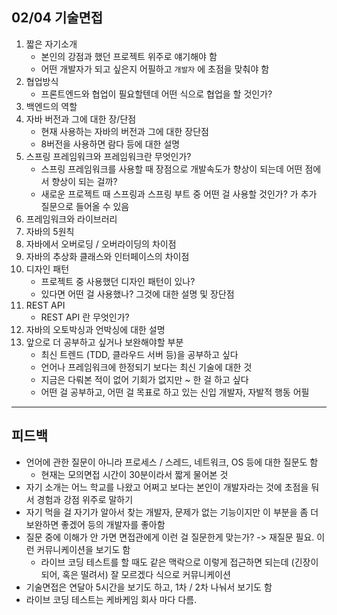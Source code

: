 ## 02/04 기술면접

1. 짧은 자기소개
   - 본인의 강점과 했던 프로젝트 위주로 얘기해야 함
   - 어떤 개발자가 되고 싶은지 어필하고 `개발자` 에 초점을 맞춰야 함 
2. 협업방식
   - 프론트엔드와 협업이 필요할텐데 어떤 식으로 협업을 할 것인가?
3. 백엔드의 역할
4. 자바 버전과 그에 대한 장/단점
   - 현재 사용하는 자바의 버전과 그에 대한 장단점
   - 8버전을 사용하면 람다 등에 대한 설명 
5. 스프링 프레임워크와 프레임워크란 무엇인가?
   - 스프링 프레임워크를 사용할 때 장점으로 개발속도가 향상이 되는데 어떤 점에서 향상이 되는 걸까?
   - 새로운 프로젝트 때 스프링과 스프링 부트 중 어떤 걸 사용할 것인가? 가 추가 질문으로 들어올 수 있음
6. 프레임워크와 라이브러리 
7. 자바의 5원칙
8. 자바에서 오버로딩 / 오버라이딩의 차이점
9. 자바의 추상화 클래스와 인터페이스의 차이점
10. 디자인 패턴
    - 프로젝트 중 사용했던 디자인 패턴이 있나?
    - 있다면 어떤 걸 사용했나? 그것에 대한 설명 및 장단점
11. REST API
    - REST API 란 무엇인가?
12. 자바의 오토박싱과 언박싱에 대한 설명 
13. 앞으로 더 공부하고 싶거나 보완해야할 부분
    - 최신 트렌드 (TDD, 클라우드 서버 등)을 공부하고 싶다
    - 언어나 프레임워크에 한정되기 보다는 최신 기술에 대한 것
    - 지금은 다뤄본 적이 없어 기회가 없지만 ~ 한 걸 하고 싶다 
    - 어떤 걸 공부하고, 어떤 걸 목표로 하고 있는 신입 개발자, 자발적 행동 어필 

--------

## 피드백

- 언어에 관한 질문이 아니라 프로세스 / 스레드, 네트워크, OS 등에 대한 질문도 함 
  - 현재는 모의면접 시간이 30분이라서 짧게 물어본 것
- 자기 소개는 어느 학교를 나왔고 어쩌고 보다는 본인이 개발자라는 것에 초점을 둬서 경험과 강점 위주로 말하기
- 자기 먹을 걸 자기가 알아서 찾는 개발자, 문제가 없는 기능이지만 이 부분을 좀 더 보완하면 좋겠어 등의 개발자를 좋아함
- 질문 중에 이해가 안 가면 면접관에게 이런 걸 질문한게 맞는가? -> 재질문 필요. 이런 커뮤니케이션을 보기도 함
  - 라이브 코딩 테스트를 할 때도 같은 맥락으로 이렇게 접근하면 되는데 (긴장이 되어, 혹은 떨려서) 잘 모르겠다 식으로 커뮤니케이션 
- 기술면접은 연달아 5시간을 보기도 하고, 1차 / 2차 나눠서 보기도 함 
- 라이브 코딩 테스트는 케바케임 회사 마다 다름. 

